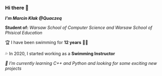 ### Hi there 👋

**_I'm Marcin Kłak @Quaczeq_**

**Student of:** *Warsaw School of Computer Science and Warsaw School of Phisical Education*

🏆 I have been swimming for **12 years** 🏊‍♂️ 

💦 In 2020, I started working as a **Swimming Instructor** 

*🌱 I’m currently learning C++ and Python and looking for some exciting new projects*
